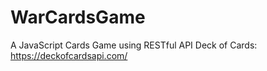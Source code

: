 # WarCardsGame
A JavaScript Cards Game using RESTful API Deck of Cards: https://deckofcardsapi.com/
